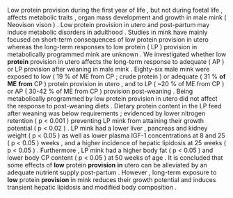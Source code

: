 Low protein provision during the first year of life , but not during foetal life , affects metabolic traits , organ mass development and growth in male mink ( Neovison vison ) . Low protein provision in utero and post-partum may induce metabolic disorders in adulthood . Studies in mink have mainly focused on short-term consequences of low protein provision in utero whereas the long-term responses to low protein ( LP ) provision in metabolically programmed mink are unknown . We investigated whether low **protein** provision in utero affects the long-term response to adequate ( AP ) or LP provision after weaning in male mink . Eighty-six male mink were exposed to low ( 19 % of ME from CP ; crude protein ) or adequate ( 31 % **of** **ME** **from** CP ) protein provision in utero , and to LP ( ~20 % of ME from CP ) or AP ( 30-42 % of ME from CP ) provision post-weaning . Being metabolically programmed by low protein provision in utero did not affect the response to post-weaning diets . Dietary protein content in the LP feed after weaning was below requirements ; evidenced by lower nitrogen retention ( p < 0.001 ) preventing LP mink from attaining their growth potential ( p < 0.02 ) . LP mink had a lower liver , pancreas and kidney weight ( p < 0.05 ) as well as lower plasma IGF-1 concentrations at 8 and 25 ( p < 0.05 ) weeks , and a higher incidence of hepatic lipidosis at 25 weeks ( p < 0.05 ) . Furthermore , LP mink had a higher body fat ( p < 0.05 ) and lower body CP content ( p < 0.05 ) at 50 weeks of age . It is concluded that some effects of **low** protein **provision** **in** utero can be alleviated by an adequate nutrient supply post-partum . However , long-term exposure to **low** protein **provision** in mink reduces their growth potential and induces transient hepatic lipidosis and modified body composition . 